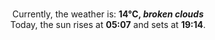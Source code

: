 <p  align="center"><br/>Currently, the weather is: <b> 14°C, <i>broken clouds</i></b></br>Today, the sun rises at <b>05:07</b> and sets at <b>19:14</b>.</p>